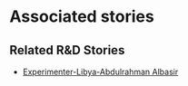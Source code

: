 # Associated stories

<!-- !!DO NOT REMOVE!! start autogenerated hyperlinks -->
## Related R&D Stories
- [Experimenter\-Libya\-Abdulrahman Albasir](/stories/?doc=Abdulrahman%20Albasir%20Libya_LQ-en-US)
<!-- !!DO NOT REMOVE!! end autogenerated hyperlinks -->